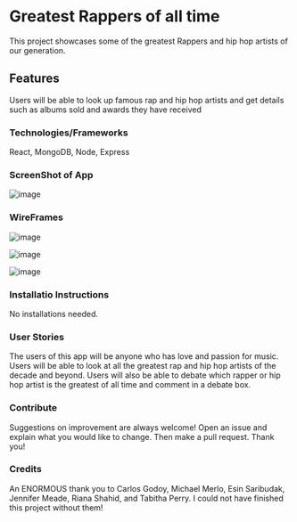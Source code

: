 # Greatest Rappers of all time

This project showcases some of the greatest Rappers and hip hop artists of our generation.

## Features

Users will be able to look up famous rap and hip hop artists and get details such as albums sold and awards they have received

### Technologies/Frameworks

React, MongoDB, Node, Express

### ScreenShot of App

![image](https://user-images.githubusercontent.com/47430018/113531368-973e2f00-9596-11eb-98dd-ed0d9cf0c281.png)

### WireFrames

![image](https://user-images.githubusercontent.com/47430018/113531437-c81e6400-9596-11eb-9d90-bb482a9e3f73.png)

![image](https://user-images.githubusercontent.com/47430018/113531468-dbc9ca80-9596-11eb-8c7c-f8acd370c87a.png)

![image](https://user-images.githubusercontent.com/47430018/113531512-0156d400-9597-11eb-808f-eb2e20ba1c98.png)

### Installatio Instructions

No installations needed.

### User Stories

The users of this app will be anyone who has love and passion for music. Users will be able to look at all the greatest rap and hip hop artists of the decade and beyond. Users will also be able to debate which rapper or hip hop artist is the greatest of all time and comment in a debate box.

### Contribute

Suggestions on improvement are always welcome! Open an issue and explain what you would like to change. Then make a pull request. Thank you!

### Credits

An ENORMOUS thank you to Carlos Godoy, Michael Merlo, Esin Saribudak, Jennifer Meade, Riana Shahid, and Tabitha Perry. I could not have finished this project without them!
